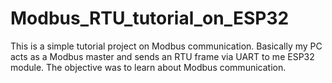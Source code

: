 # Modbus_RTU_tutorial_on_ESP32
This is a simple tutorial project on Modbus communication. Basically my PC acts as a Modbus master and sends an RTU frame via UART to me ESP32 module. The objective was to learn about Modbus communication.
